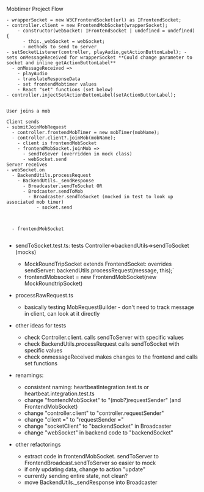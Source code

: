 Mobtimer Project Flow

```
- wrapperSocket = new W3CFrontendSocket(url) as IFrontendSocket;
- controller.client = new FrontendMobSocket(wrapperSocket);
    - constructor(webSocket: IFrontendSocket | undefined = undefined) {
      - this._webSocket = webSocket;
      - methods to send to server
- setSocketListener(controller, playAudio,getActionButtonLabel); - sets onMessageReceived for wrapperSocket **Could change parameter to socket and inline getActionButtonLabel**
  - onMessageReceived => 
    - playAudio
    - translateResponseData
    - set frontendMobtimer values
    - React "set" functions (set below)
- controller.injectSetActionButtonLabel(setActionButtonLabel);


User joins a mob

Client sends
- submitJoinMobRequest
  - controller.frontendMobTimer = new mobTimer(mobName);
  - controller.client?.joinMob(mobName);
    - client is frontendMobSocket
    - frontendMobSocket.joinMob =>
      - sendToSever (overridden in mock class)
      - webSocket.send
Server receives
- webSocket.on
  - BackendUtils.processRequest
    - BackendUtils._sendResponse
      - Broadcaster.sendToSocket OR
      - Brodcaster.sendToMob
        - Broadcaster.sendToSocket (mocked in test to look up associated mob timer)
           - socket.send



  - frontendMobSocket
    
```

- sendToSocket.test.ts: tests Controller=>backendUtils=>sendToSocket (mocks)
  - MockRoundTripSocket extends FrontendSocket: overrides sendServer: backendUtils.processRequest(message, this);`
  - frontendMobsocket = new FrontendMobSocket(new MockRoundtripSocket)


- processRawRequest.ts
  - basically testing MobRequestBuilder - don't need to track message in client, can look at it directly

- other ideas for tests
  - check Controller.client.<action> calls sendToServer with specific values
  - check BackendUtils.processRequest calls sendToSocket with specific values
  - check onmessageReceived makes changes to the frontend and calls set functions


- renamings:
  - consistent naming: heartbeatIntegration.test.ts or heartbeat.integration.test.ts
  - change "frontendMobSocket" to "(mob?)requestSender" (and FrontendMobSocket)
  - change "controller.client" to "controller.requestSender"
  - change "client =" to "requestSender =" 
  - change "socketClient" to "backendSocket" in Broadcaster
  - change "webSocket" in backend code to "backendSocket"
- other refactorings
  - extract code in frontendMobSocket. sendToServer to  FrontendBroadcast.sendToServer so easier to mock
  - if only updating data, change to action "update"
  - currently sending entire state, not clean?
  - move BackendUtils._sendResponse into Broadcaster

